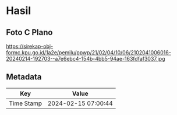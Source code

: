 # Hasil

## Foto C Plano

https://sirekap-obj-formc.kpu.go.id/1a2e/pemilu/ppwp/21/02/04/10/06/2102041006016-20240214-192703--a7e6ebc4-154b-4bb5-94ae-163fdfaf3037.jpg


## Metadata

| Key        | Value               |
| ---------- | ------------------- |
| Time Stamp | 2024-02-15 07:00:44 |



